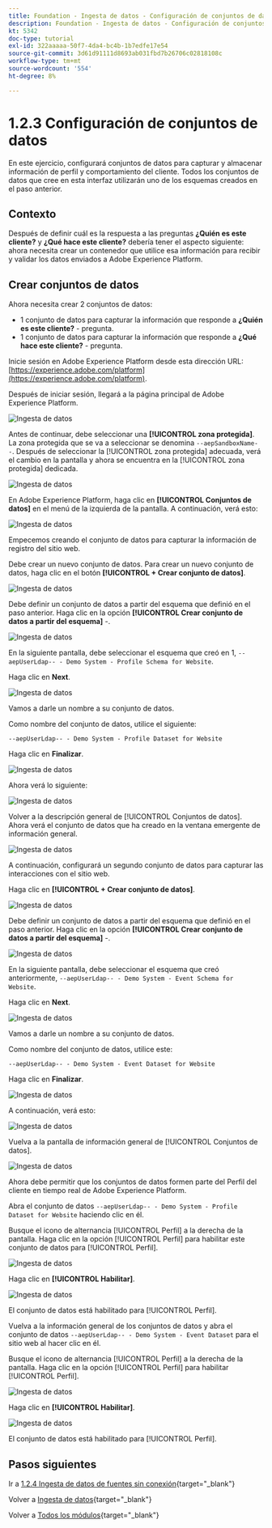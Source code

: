 ```yaml
---
title: Foundation - Ingesta de datos - Configuración de conjuntos de datos
description: Foundation - Ingesta de datos - Configuración de conjuntos de datos
kt: 5342
doc-type: tutorial
exl-id: 322aaaaa-50f7-4da4-bc4b-1b7edfe17e54
source-git-commit: 3d61d91111d8693ab031fbd7b26706c02818108c
workflow-type: tm+mt
source-wordcount: '554'
ht-degree: 8%

---
```


# 1.2.3 Configuración de conjuntos de datos

En este ejercicio, configurará conjuntos de datos para capturar y almacenar información de perfil y comportamiento del cliente. Todos los conjuntos de datos que cree en esta interfaz utilizarán uno de los esquemas creados en el paso anterior.

## Contexto

Después de definir cuál es la respuesta a las preguntas **¿Quién es este cliente?** y **¿Qué hace este cliente?** debería tener el aspecto siguiente: ahora necesita crear un contenedor que utilice esa información para recibir y validar los datos enviados a Adobe Experience Platform.

## Crear conjuntos de datos

Ahora necesita crear 2 conjuntos de datos:

- 1 conjunto de datos para capturar la información que responde a **¿Quién es este cliente?** - pregunta.
- 1 conjunto de datos para capturar la información que responde a **¿Qué hace este cliente?** - pregunta.

Inicie sesión en Adobe Experience Platform desde esta dirección URL: [https://experience.adobe.com/platform](https://experience.adobe.com/platform).

Después de iniciar sesión, llegará a la página principal de Adobe Experience Platform.

![Ingesta de datos](./images/home.png)

Antes de continuar, debe seleccionar una **[!UICONTROL zona protegida]**. La zona protegida que se va a seleccionar se denomina ``--aepSandboxName--``. Después de seleccionar la [!UICONTROL zona protegida] adecuada, verá el cambio en la pantalla y ahora se encuentra en la [!UICONTROL zona protegida] dedicada.

![Ingesta de datos](./images/sb1.png)

En Adobe Experience Platform, haga clic en **[!UICONTROL Conjuntos de datos]** en el menú de la izquierda de la pantalla.  A continuación, verá esto:

![Ingesta de datos](./images/menudatasets.png)

Empecemos creando el conjunto de datos para capturar la información de registro del sitio web.

Debe crear un nuevo conjunto de datos. Para crear un nuevo conjunto de datos, haga clic en el botón **[!UICONTROL + Crear conjunto de datos]**.

![Ingesta de datos](./images/createdataset.png)

Debe definir un conjunto de datos a partir del esquema que definió en el paso anterior. Haga clic en la opción **[!UICONTROL Crear conjunto de datos a partir del esquema]** -.

![Ingesta de datos](./images/datasetfromschema.png)

En la siguiente pantalla, debe seleccionar el esquema que creó en 1, `--aepUserLdap-- - Demo System - Profile Schema for Website`.

Haga clic en **Next**.

![Ingesta de datos](./images/schemaselection.png)

Vamos a darle un nombre a su conjunto de datos.

Como nombre del conjunto de datos, utilice el siguiente:

`--aepUserLdap-- - Demo System - Profile Dataset for Website`

Haga clic en **Finalizar**.

![Ingesta de datos](./images/datasetname.png)

Ahora verá lo siguiente:

![Ingesta de datos](./images/dsoverview1.png)

Volver a la descripción general de [!UICONTROL Conjuntos de datos]. Ahora verá el conjunto de datos que ha creado en la ventana emergente de información general.

![Ingesta de datos](./images/dsoverview2.png)

A continuación, configurará un segundo conjunto de datos para capturar las interacciones con el sitio web.

Haga clic en **[!UICONTROL + Crear conjunto de datos]**.

![Ingesta de datos](./images/createdataset.png)


Debe definir un conjunto de datos a partir del esquema que definió en el paso anterior. Haga clic en la opción **[!UICONTROL Crear conjunto de datos a partir del esquema]** -.

![Ingesta de datos](./images/datasetfromschema.png)

En la siguiente pantalla, debe seleccionar el esquema que creó anteriormente, `--aepUserLdap-- - Demo System - Event Schema for Website`.

Haga clic en **Next**.

![Ingesta de datos](./images/schemaselectionee.png)

Vamos a darle un nombre a su conjunto de datos.

Como nombre del conjunto de datos, utilice este:

`--aepUserLdap-- - Demo System - Event Dataset for Website`

Haga clic en **Finalizar**.

![Ingesta de datos](./images/datasetnameee.png)

A continuación, verá esto:

![Ingesta de datos](./images/finish1ee.png)

Vuelva a la pantalla de información general de [!UICONTROL Conjuntos de datos].

![Ingesta de datos](./images/datasetsoverview.png)

Ahora debe permitir que los conjuntos de datos formen parte del Perfil del cliente en tiempo real de Adobe Experience Platform.

Abra el conjunto de datos `--aepUserLdap-- - Demo System - Profile Dataset for Website` haciendo clic en él.

Busque el icono de alternancia [!UICONTROL Perfil] a la derecha de la pantalla.
Haga clic en la opción [!UICONTROL Perfil] para habilitar este conjunto de datos para [!UICONTROL Perfil].

![Ingesta de datos](./images/ds1.png)

Haga clic en **[!UICONTROL Habilitar]**.

![Ingesta de datos](./images/ds3.png)

El conjunto de datos está habilitado para [!UICONTROL Perfil].

Vuelva a la información general de los conjuntos de datos y abra el conjunto de datos `--aepUserLdap-- - Demo System - Event Dataset` para el sitio web al hacer clic en él.

Busque el icono de alternancia [!UICONTROL Perfil] a la derecha de la pantalla. Haga clic en la opción [!UICONTROL Perfil] para habilitar [!UICONTROL Perfil].

![Ingesta de datos](./images/ds4.png)

Haga clic en **[!UICONTROL Habilitar]**.

![Ingesta de datos](./images/ds5.png)

El conjunto de datos está habilitado para [!UICONTROL Perfil].

## Pasos siguientes

Ir a [1.2.4 Ingesta de datos de fuentes sin conexión](./ex4.md){target="_blank"}

Volver a [Ingesta de datos](./data-ingestion.md){target="_blank"}

Volver a [Todos los módulos](./../../../../overview.md){target="_blank"}
